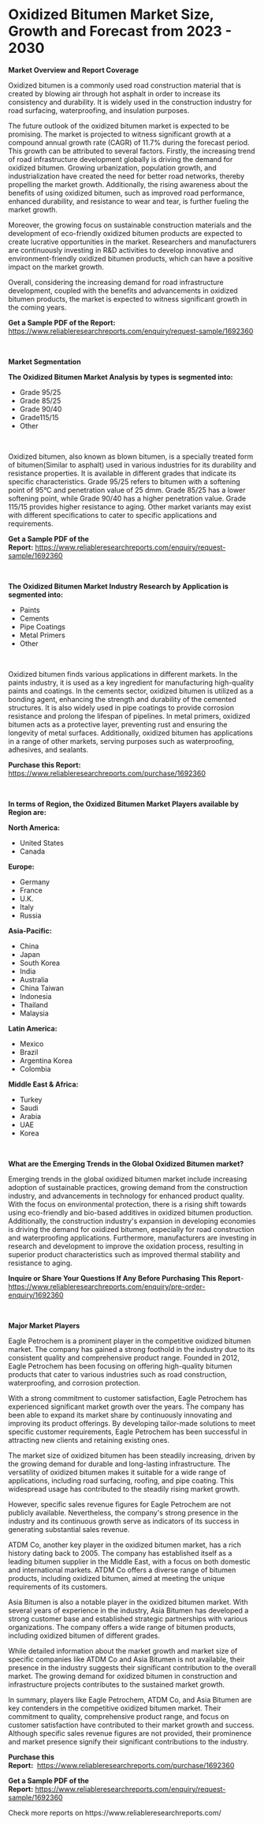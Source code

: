 <p><h1>Oxidized Bitumen Market Size, Growth and Forecast from 2023 - 2030</h1></p><p><strong>Market Overview and Report Coverage</strong></p>
<p><p>Oxidized bitumen is a commonly used road construction material that is created by blowing air through hot asphalt in order to increase its consistency and durability. It is widely used in the construction industry for road surfacing, waterproofing, and insulation purposes. </p><p>The future outlook of the oxidized bitumen market is expected to be promising. The market is projected to witness significant growth at a compound annual growth rate (CAGR) of 11.7% during the forecast period. This growth can be attributed to several factors. Firstly, the increasing trend of road infrastructure development globally is driving the demand for oxidized bitumen. Growing urbanization, population growth, and industrialization have created the need for better road networks, thereby propelling the market growth. Additionally, the rising awareness about the benefits of using oxidized bitumen, such as improved road performance, enhanced durability, and resistance to wear and tear, is further fueling the market growth.</p><p>Moreover, the growing focus on sustainable construction materials and the development of eco-friendly oxidized bitumen products are expected to create lucrative opportunities in the market. Researchers and manufacturers are continuously investing in R&D activities to develop innovative and environment-friendly oxidized bitumen products, which can have a positive impact on the market growth.</p><p>Overall, considering the increasing demand for road infrastructure development, coupled with the benefits and advancements in oxidized bitumen products, the market is expected to witness significant growth in the coming years.</p></p>
<p><strong>Get a Sample PDF of the Report:</strong> <a href="https://www.reliableresearchreports.com/enquiry/request-sample/1692360">https://www.reliableresearchreports.com/enquiry/request-sample/1692360</a></p>
<p>&nbsp;</p>
<p><strong>Market Segmentation</strong></p>
<p><strong>The Oxidized Bitumen Market Analysis by types is segmented into:</strong></p>
<p><ul><li>Grade 95/25</li><li>Grade 85/25</li><li>Grade 90/40</li><li>Grade115/15</li><li>Other</li></ul></p>
<p>&nbsp;</p>
<p><p>Oxidized bitumen, also known as blown bitumen, is a specially treated form of bitumen(Similar to asphalt) used in various industries for its durability and resistance properties. It is available in different grades that indicate its specific characteristics. Grade 95/25 refers to bitumen with a softening point of 95°C and penetration value of 25 dmm. Grade 85/25 has a lower softening point, while Grade 90/40 has a higher penetration value. Grade 115/15 provides higher resistance to aging. Other market variants may exist with different specifications to cater to specific applications and requirements.</p></p>
<p><strong>Get a Sample PDF of the Report:</strong>&nbsp;<a href="https://www.reliableresearchreports.com/enquiry/request-sample/1692360">https://www.reliableresearchreports.com/enquiry/request-sample/1692360</a></p>
<p>&nbsp;</p>
<p><strong>The Oxidized Bitumen Market Industry Research by Application is segmented into:</strong></p>
<p><ul><li>Paints</li><li>Cements</li><li>Pipe Coatings</li><li>Metal Primers</li><li>Other</li></ul></p>
<p>&nbsp;</p>
<p><p>Oxidized bitumen finds various applications in different markets. In the paints industry, it is used as a key ingredient for manufacturing high-quality paints and coatings. In the cements sector, oxidized bitumen is utilized as a bonding agent, enhancing the strength and durability of the cemented structures. It is also widely used in pipe coatings to provide corrosion resistance and prolong the lifespan of pipelines. In metal primers, oxidized bitumen acts as a protective layer, preventing rust and ensuring the longevity of metal surfaces. Additionally, oxidized bitumen has applications in a range of other markets, serving purposes such as waterproofing, adhesives, and sealants.</p></p>
<p><strong>Purchase this Report:</strong>&nbsp; <a href="https://www.reliableresearchreports.com/purchase/1692360">https://www.reliableresearchreports.com/purchase/1692360</a></p>
<p>&nbsp;</p>
<p><strong>In terms of Region, the Oxidized Bitumen Market Players available by Region are:</strong></p>
<p>
    <p> <strong> North America: </strong>
        <ul>
            <li>United States</li>
            <li>Canada</li>
        </ul>
        </p> 
    <p> <strong> Europe: </strong>
        <ul>
            <li>Germany</li>
            <li>France</li>
            <li>U.K.</li>
            <li>Italy</li>
            <li>Russia</li>
        </ul>
        </p> 
    <p> <strong> Asia-Pacific: </strong>
        <ul>
            <li>China</li>
            <li>Japan</li>
            <li>South Korea</li>
            <li>India</li>
            <li>Australia</li>
            <li>China Taiwan</li>
            <li>Indonesia</li>
            <li>Thailand</li>
            <li>Malaysia</li>
        </ul>
        </p> 
    <p> <strong> Latin America: </strong>
        <ul>
            <li>Mexico</li>
            <li>Brazil</li>
            <li>Argentina Korea</li>
            <li>Colombia</li>
        </ul>
        </p> 
    <p> <strong> Middle East & Africa: </strong>
        <ul>
            <li>Turkey</li>
            <li>Saudi</li>
            <li>Arabia</li>
            <li>UAE</li>
            <li>Korea</li>
        </ul>
    </p>
    </p>
<p>&nbsp;</p>
<p><strong>What are the Emerging Trends in the Global Oxidized Bitumen market?</strong></p>
<p><p>Emerging trends in the global oxidized bitumen market include increasing adoption of sustainable practices, growing demand from the construction industry, and advancements in technology for enhanced product quality. With the focus on environmental protection, there is a rising shift towards using eco-friendly and bio-based additives in oxidized bitumen production. Additionally, the construction industry's expansion in developing economies is driving the demand for oxidized bitumen, especially for road construction and waterproofing applications. Furthermore, manufacturers are investing in research and development to improve the oxidation process, resulting in superior product characteristics such as improved thermal stability and resistance to aging.</p></p>
<p><strong>Inquire or Share Your Questions If Any Before Purchasing This Report</strong>- <a href="https://www.reliableresearchreports.com/enquiry/pre-order-enquiry/1692360">https://www.reliableresearchreports.com/enquiry/pre-order-enquiry/1692360</a></p>
<p>&nbsp;</p>
<p><strong>Major Market Players</strong></p>
<p><p>Eagle Petrochem is a prominent player in the competitive oxidized bitumen market. The company has gained a strong foothold in the industry due to its consistent quality and comprehensive product range. Founded in 2012, Eagle Petrochem has been focusing on offering high-quality bitumen products that cater to various industries such as road construction, waterproofing, and corrosion protection.</p><p>With a strong commitment to customer satisfaction, Eagle Petrochem has experienced significant market growth over the years. The company has been able to expand its market share by continuously innovating and improving its product offerings. By developing tailor-made solutions to meet specific customer requirements, Eagle Petrochem has been successful in attracting new clients and retaining existing ones.</p><p>The market size of oxidized bitumen has been steadily increasing, driven by the growing demand for durable and long-lasting infrastructure. The versatility of oxidized bitumen makes it suitable for a wide range of applications, including road surfacing, roofing, and pipe coating. This widespread usage has contributed to the steadily rising market growth.</p><p>However, specific sales revenue figures for Eagle Petrochem are not publicly available. Nevertheless, the company's strong presence in the industry and its continuous growth serve as indicators of its success in generating substantial sales revenue.</p><p>ATDM Co, another key player in the oxidized bitumen market, has a rich history dating back to 2005. The company has established itself as a leading bitumen supplier in the Middle East, with a focus on both domestic and international markets. ATDM Co offers a diverse range of bitumen products, including oxidized bitumen, aimed at meeting the unique requirements of its customers.</p><p>Asia Bitumen is also a notable player in the oxidized bitumen market. With several years of experience in the industry, Asia Bitumen has developed a strong customer base and established strategic partnerships with various organizations. The company offers a wide range of bitumen products, including oxidized bitumen of different grades.</p><p>While detailed information about the market growth and market size of specific companies like ATDM Co and Asia Bitumen is not available, their presence in the industry suggests their significant contribution to the overall market. The growing demand for oxidized bitumen in construction and infrastructure projects contributes to the sustained market growth.</p><p>In summary, players like Eagle Petrochem, ATDM Co, and Asia Bitumen are key contenders in the competitive oxidized bitumen market. Their commitment to quality, comprehensive product range, and focus on customer satisfaction have contributed to their market growth and success. Although specific sales revenue figures are not provided, their prominence and market presence signify their significant contributions to the industry.</p></p>
<p><strong>Purchase this Report:</strong>&nbsp;&nbsp;<a href="https://www.reliableresearchreports.com/purchase/1692360">https://www.reliableresearchreports.com/purchase/1692360</a></p>
<p></p>
<p><strong>Get a Sample PDF of the Report:</strong>&nbsp;<a href="https://www.reliableresearchreports.com/enquiry/request-sample/1692360">https://www.reliableresearchreports.com/enquiry/request-sample/1692360</a></p>
<p>Check more reports on https://www.reliableresearchreports.com/</p>